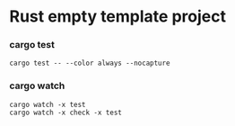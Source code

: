 # Rust empty template project

### cargo test

```
cargo test -- --color always --nocapture
```

### cargo watch

```
cargo watch -x test
cargo watch -x check -x test
```
